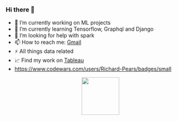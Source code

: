### Hi there 👋

- 🔭 I’m currently working on ML projects
- 🌱 I’m currently learning Tensorflow, Graphql and Django
- 🤔 I’m looking for help with spark
- 📫 How to reach me: [Gmail](mailto:richardpears46@gmail.com)
- ⚡ All things data related
- 📈 Find my work on [Tableau](https://public.tableau.com/profile/richard.pears#!/)
- https://www.codewars.com/users/Richard-Pears/badges/small
<div id="header" align="center">
  <img src="https://media.giphy.com/media/M9gbBd9nbDrOTu1Mqx/giphy.gif" width="100"/>
</div>
